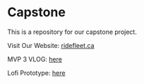 # Capstone
This is a repository for our capstone project.  

Visit Our Website: [ridefleet.ca](https://ridefleet.ca)

MVP 3 VLOG: [here](https://youtu.be/aD-foJBlkho)

Lofi Prototype: [here](https://miro.com/app/board/uXjVIKxxOm4=/)
